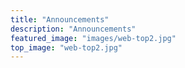```yaml
---
title: "Announcements"
description: "Announcements"
featured_image: "images/web-top2.jpg"
top_image: "web-top2.jpg"
---
```


